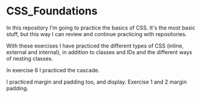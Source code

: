 # CSS_Foundations

In this repository I'm going to practice the basics of CSS. It's the most basic stuff, but this way I can review and continue practicing with repositories.

With these exercises I have practiced the different types of CSS (inline, external and internal), in addition to classes and IDs and the different ways of nesting classes.

In exercise 6 I practiced the cascade.

I practiced margin and padding too, and display. Exercise 1 and 2 margin padding.
